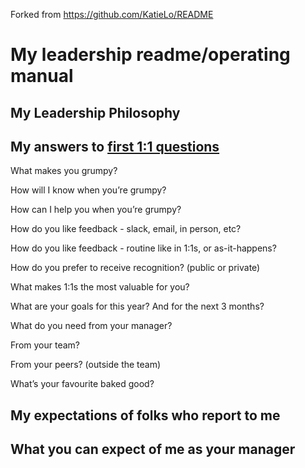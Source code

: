 Forked from https://github.com/KatieLo/README

# My leadership readme/operating manual



## My Leadership Philosophy 


## My answers to [first 1:1 questions](http://larahogan.me/blog/first-one-on-one-questions/ "What to ask in the first 1:1")
 

What makes you grumpy?

How will I know when you’re grumpy?

How can I help you when you’re grumpy?

How do you like feedback - slack, email, in person, etc?

How do you like feedback - routine like in 1:1s, or as-it-happens?

How do you prefer to receive recognition? (public or private)

What makes 1:1s the most valuable for you?

What are your goals for this year? And for the next 3 months?

What do you need from your manager?

From your team?

From your peers? (outside the team)

What’s your favourite baked good?

## My expectations of folks who report to me


## What you can expect of me as your manager
